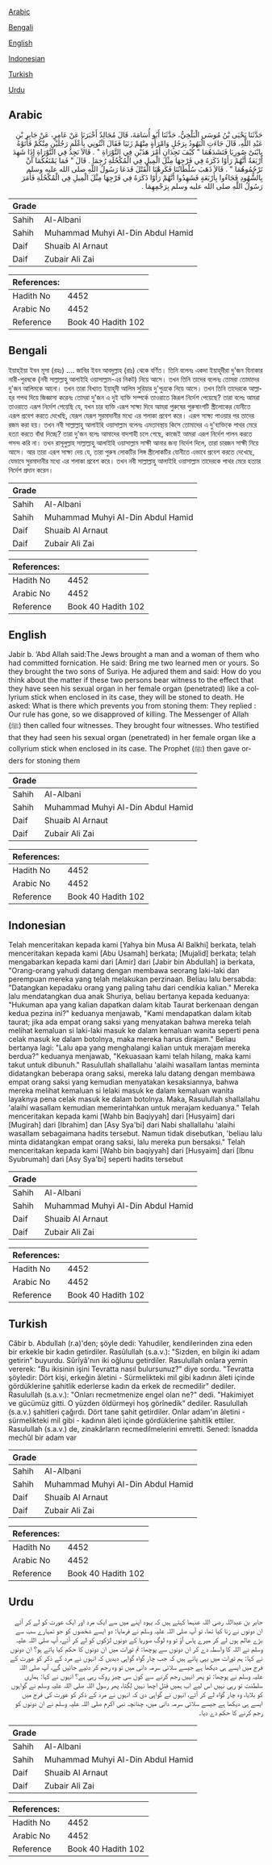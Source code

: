 [Arabic](#arabic)

[Bengali](#bengali)

[English](#english)

[Indonesian](#indonesian)

[Turkish](#turkish)

[Urdu](#urdu)

## Arabic


<div dir="rtl" lang="ar" style={{fontSize:'larger',backgroundColor:'#f8f9fa',padding:20}}>
حَدَّثَنَا يَحْيَى بْنُ مُوسَى الْبَلْخِيُّ، حَدَّثَنَا أَبُو أُسَامَةَ، قَالَ مُجَالِدٌ أَخْبَرَنَا عَنْ عَامِرٍ، عَنْ جَابِرِ بْنِ عَبْدِ اللَّهِ، قَالَ جَاءَتِ الْيَهُودُ بِرَجُلٍ وَامْرَأَةٍ مِنْهُمْ زَنَيَا فَقَالَ ائْتُونِي بِأَعْلَمِ رَجُلَيْنِ مِنْكُمْ فَأَتَوْهُ بِابْنَىْ صُورِيَا فَنَشَدَهُمَا ‏"‏ كَيْفَ تَجِدَانِ أَمْرَ هَذَيْنِ فِي التَّوْرَاةِ ‏"‏ ‏.‏ قَالاَ نَجِدُ فِي التَّوْرَاةِ إِذَا شَهِدَ أَرْبَعَةٌ أَنَّهُمْ رَأَوْا ذَكَرَهُ فِي فَرْجِهَا مِثْلَ الْمِيلِ فِي الْمُكْحُلَةِ رُجِمَا ‏.‏ قَالَ ‏"‏ فَمَا يَمْنَعُكُمَا أَنْ تَرْجُمُوهُمَا ‏"‏ ‏.‏ قَالاَ ذَهَبَ سُلْطَانُنَا فَكَرِهْنَا الْقَتْلَ فَدَعَا رَسُولُ اللَّهِ صلى الله عليه وسلم بِالشُّهُودِ فَجَاءُوا بِأَرْبَعَةٍ فَشَهِدُوا أَنَّهُمْ رَأَوْا ذَكَرَهُ فِي فَرْجِهَا مِثْلَ الْمِيلِ فِي الْمُكْحُلَةِ فَأَمَرَ رَسُولُ اللَّهِ صلى الله عليه وسلم بِرَجْمِهِمَا ‏.‏
</div>
<div style={{backgroundColor:'#f8f9fa',padding:20, marginBottom: 10}}><table> <thead> <tr> <th>Grade</th> <th></th> </tr> </thead> <tbody> <tr><td>Sahih</td><td>Al-Albani</td></tr><tr><td>Sahih</td><td>Muhammad Muhyi Al-Din Abdul Hamid</td></tr><tr><td>Daif</td><td>Shuaib Al Arnaut</td></tr><tr><td>Daif</td><td>Zubair Ali Zai</td></tr></tbody></table><table> <thead> <tr> <th>References:</th> <th></th> </tr> </thead> <tbody><tr><td>Hadith No</td><td>4452</td></tr><tr><td>Arabic No</td><td>4452</td></tr><tr><td>Reference</td><td>Book 40 Hadith 102</td></tr></tbody></table></div>

## Bengali


<div dir="ltr" lang="bn" style={{fontSize:'larger',backgroundColor:'#f8f9fa',padding:20}}>
ইয়াহ্‌ইয়া ইবন মূসা (রহঃ) .... জাবির ইবন আবদুল্লাহ (রাঃ) থেকে বর্ণিত। তিনি বলেনঃ একদা ইয়াহূদীরা দু'জন যিনাকার নারী-পুরষকে (নবী সাল্লাল্লাহু আলাইহি ওয়াসাল্লাম-এর নিকট) নিয়ে আসে। তখন তিনি তাদের বলেনঃ তোমরা তোমাদের দু'জন আলিমকে আনো। তখন তারা বিখ্যাত ইয়াহূদী আলিম সুরিয়ার দু'পুত্রকে নিয়ে আসে। তখন তিনি তাদেরকে আল্লাহ্‌র শপথ দিয়ে জিজ্ঞাসা করেনঃ তোমরা দু'জন এ দুই ব্যক্তি সম্পর্কে তাওরাতে কিরূপ নির্দেশ পেয়েছে? তারা বলেঃ আমরা তাওরাতে এরূপ নির্দেশ পেয়েছি যে, যখন চার ব্যক্তি এরূপ সাক্ষ্য দিবে আমরা পুরুষের পুরুষাংগটি স্ত্রীলোকের যোনীতে এরূপ প্রবেশ করতে দেখেছি, যেরূপ যেরূপ সুরমাদানীর মধ্যে এর শলাকা প্রবেশ করে। এরূপ সাক্ষ্য পাওয়ার পর তাদের রজম করা হয়। তখন নবী সাল্লাল্লাহু আলাইহি ওয়াসাল্লাম বলেনঃ এমতাবস্থায় কিসে তোমাদের এ দু'ব্যক্তিকে পাথর মেরে হত্যা করতে বাঁধা দিচ্ছে? তারা দু'জন বলেঃ আমাদের বাদশাহী চলে গেছে, কাজেই আমরা এরূপ নির্দেশ পালন করতে পসন্দ করি না। তখন রাসূলুল্লাহ সাল্লাল্লাহু আলাইহি ওয়াসাল্লাম সাক্ষী আনার জন্য নির্দেশ দিলে, তারা চারজন সাক্ষী নিয়ে আসে। আর তারা এরূপ সাক্ষ্য দেয় যে, তারা পুরুষ লোকটির লিঙ্গ স্ত্রীলোকটির যোনীতে এভাবে প্রবেশ করতে দেখেছে, যেভাবে সুরমাদানীর মধ্যে এর শলাকা প্রবেশ করে। তখন নবী সাল্লাল্লাহু আলাইহি ওয়াসাল্লাম তাদেরকে পাথর মেরে হত্যার নির্দেশ প্রদান করেন।
</div>
<div style={{backgroundColor:'#f8f9fa',padding:20, marginBottom: 10}}><table> <thead> <tr> <th>Grade</th> <th></th> </tr> </thead> <tbody> <tr><td>Sahih</td><td>Al-Albani</td></tr><tr><td>Sahih</td><td>Muhammad Muhyi Al-Din Abdul Hamid</td></tr><tr><td>Daif</td><td>Shuaib Al Arnaut</td></tr><tr><td>Daif</td><td>Zubair Ali Zai</td></tr></tbody></table><table> <thead> <tr> <th>References:</th> <th></th> </tr> </thead> <tbody><tr><td>Hadith No</td><td>4452</td></tr><tr><td>Arabic No</td><td>4452</td></tr><tr><td>Reference</td><td>Book 40 Hadith 102</td></tr></tbody></table></div>

## English


<div dir="ltr" lang="en" style={{fontSize:'larger',backgroundColor:'#f8f9fa',padding:20}}>
Jabir b. ‘Abd Allah said:The Jews brought a man and a woman of them who had committed fornication. He said: Bring me two learned men or yours. So they brought the two sons of Suriya. He adjured them and said: How do you think about the matter if these two persons bear witness to the effect that they have seen his sexual organ in her female organ (penetrated) like a collyrium stick when enclosed in its case, they will be stoned to death. He asked: What is there which prevents you from stoning them: They replied : Our rule has gone, so we disapproved of killing. The Messenger of Allah (ﷺ) then called four witnesses. They brought four witnesses. Who testified that they had seen his sexual organ (penetrated) in her female organ like a collyrium stick when enclosed in its case. The Prophet (ﷺ) then gave orders for stoning them
</div>
<div style={{backgroundColor:'#f8f9fa',padding:20, marginBottom: 10}}><table> <thead> <tr> <th>Grade</th> <th></th> </tr> </thead> <tbody> <tr><td>Sahih</td><td>Al-Albani</td></tr><tr><td>Sahih</td><td>Muhammad Muhyi Al-Din Abdul Hamid</td></tr><tr><td>Daif</td><td>Shuaib Al Arnaut</td></tr><tr><td>Daif</td><td>Zubair Ali Zai</td></tr></tbody></table><table> <thead> <tr> <th>References:</th> <th></th> </tr> </thead> <tbody><tr><td>Hadith No</td><td>4452</td></tr><tr><td>Arabic No</td><td>4452</td></tr><tr><td>Reference</td><td>Book 40 Hadith 102</td></tr></tbody></table></div>

## Indonesian


<div dir="ltr" lang="id" style={{fontSize:'larger',backgroundColor:'#f8f9fa',padding:20}}>
Telah menceritakan kepada kami [Yahya bin Musa Al Balkhi] berkata, telah menceritakan kepada kami [Abu Usamah] berkata; [Mujalid] berkata; telah mengabarkan kepada kami dari [Amir] dari [Jabir bin Abdullah] ia berkata, "Orang-orang yahudi datang dengan membawa seorang laki-laki dan perempuan mereka yang telah melakukan perzinaan. Beliau lalu bersabda: "Datangkan kepadaku orang yang paling tahu dari cendikia kalian." Mereka lalu mendatangkan dua anak Shuriya, beliau bertanya kepada keduanya: "Hukuman apa yang kalian dapatkan dalam kitab Taurat berkenaan dengan kedua pezina ini?" keduanya menjawab, "Kami mendapatkan dalam kitab taurat; jika ada empat orang saksi yang menyatakan bahwa mereka telah melihat kemaluan si laki-laki masuk ke dalam kemaluan wanita seperti pena celak masuk ke dalam botolnya, maka mereka harus dirajam." Beliau bertanya lagi: "Lalu apa yang menghalangi kalian untuk merajam mereka berdua?" keduanya menjawab, "Kekuasaan kami telah hilang, maka kami takut untuk dibunuh." Rasulullah shallallahu 'alaihi wasallam lantas meminta didatangkan beberapa orang saksi, mereka lalu datang dengan membawa empat orang saksi yang kemudian menyatakan kesaksiannya, bahwa mereka melihat kemaluan si lelaki masuk ke dalam kemaluan wanita layaknya pena celak masuk ke dalam botolnya. Maka, Rasulullah shallallahu 'alaihi wasallam kemudian memerintahkan untuk merajam keduanya." Telah menceritakan kepada kami [Wahb bin Baqiyyah] dari [Husyaim] dari [Mugirah] dari [Ibrahim] dan [Asy Sya'bi] dari Nabi shallallahu 'alaihi wasallam sebagaimana hadits tersebut. Namun tidak disebutkan, 'beliau lalu minta didatangkan empat orang saksi, lalu mereka pun bersaksi." Telah menceritakan kepada kami [Wahb bin baqiyyah] dari [Husyaim] dari [Ibnu Syubrumah] dari [Asy Sya'bi] seperti hadits tersebut
</div>
<div style={{backgroundColor:'#f8f9fa',padding:20, marginBottom: 10}}><table> <thead> <tr> <th>Grade</th> <th></th> </tr> </thead> <tbody> <tr><td>Sahih</td><td>Al-Albani</td></tr><tr><td>Sahih</td><td>Muhammad Muhyi Al-Din Abdul Hamid</td></tr><tr><td>Daif</td><td>Shuaib Al Arnaut</td></tr><tr><td>Daif</td><td>Zubair Ali Zai</td></tr></tbody></table><table> <thead> <tr> <th>References:</th> <th></th> </tr> </thead> <tbody><tr><td>Hadith No</td><td>4452</td></tr><tr><td>Arabic No</td><td>4452</td></tr><tr><td>Reference</td><td>Book 40 Hadith 102</td></tr></tbody></table></div>

## Turkish


<div dir="ltr" lang="tr" style={{fontSize:'larger',backgroundColor:'#f8f9fa',padding:20}}>
Câbir b. Abdullah (r.a)'den; şöyle dedi: Yahudiler, kendilerinden zina eden bir erkekle bir kadın getirdiler. Rasûlullah (s.a.v.): "Sizden, en bilgin iki adam getirin" buyurdu. Sûrîyâ'nın iki oğlunu getirdiler. Rasulullah onlara yemin vererek: "Bu ikisinin işini Tevratta nasıl bulursunuz?" diye sordu. "Tevratta şöyledir: Dört kişi, erkeğin âletini - Sürmelikteki mil gibi kadının âleti içinde gördüklerine şahitlik ederlerse kadın da erkek de recmedilir" dediler. Rasulullah (s.a.v.): "Onları recmetmenize engel olan ne?" dedi. "Hakimiyet ve gücümüz gitti. O yüzden öldürmeyi hoş görînedik" dediler. Rasulullah (s.a.v.) şahitleri çağırdı. Dört tane şahit getirdiler. Onlar adam'ın âletini - sürmelikteki mil gibi - kadının âleti içinde gördüklerine şahitlik ettiler. Rasulullah (s.a.v.) de, zinakârların recmedilmelerini emretti. Sened: îsnadda mechûl bir adam var
</div>
<div style={{backgroundColor:'#f8f9fa',padding:20, marginBottom: 10}}><table> <thead> <tr> <th>Grade</th> <th></th> </tr> </thead> <tbody> <tr><td>Sahih</td><td>Al-Albani</td></tr><tr><td>Sahih</td><td>Muhammad Muhyi Al-Din Abdul Hamid</td></tr><tr><td>Daif</td><td>Shuaib Al Arnaut</td></tr><tr><td>Daif</td><td>Zubair Ali Zai</td></tr></tbody></table><table> <thead> <tr> <th>References:</th> <th></th> </tr> </thead> <tbody><tr><td>Hadith No</td><td>4452</td></tr><tr><td>Arabic No</td><td>4452</td></tr><tr><td>Reference</td><td>Book 40 Hadith 102</td></tr></tbody></table></div>

## Urdu


<div dir="rtl" lang="ur" style={{fontSize:'larger',backgroundColor:'#f8f9fa',padding:20}}>
جابر بن عبداللہ رضی اللہ عنہما کہتے ہیں کہ یہود اپنے میں سے ایک مرد اور ایک عورت کو لے کر آئے ان دونوں نے زنا کیا تھا، تو آپ صلی اللہ علیہ وسلم نے فرمایا: دو ایسے شخصوں کو جو تمہارے سب سے بڑے عالم ہوں لے کر میرے پاس آؤ تو وہ لوگ صوریا کے دونوں لڑکوں کو لے کر آئے، آپ صلی اللہ علیہ وسلم نے اللہ کا واسطہ دے کر ان دونوں سے پوچھا: تم تورات میں ان دونوں کا حکم کیا پاتے ہو؟ ان دونوں نے کہا: ہم تورات میں یہی پاتے ہیں کہ جب چار گواہ گواہی دیدیں کہ انہوں نے مرد کے ذکر کو عورت کے فرج میں ایسے ہی دیکھا ہے جیسے سلائی سرمہ دانی میں تو وہ رجم کر دئیے جائیں گے، آپ صلی اللہ علیہ وسلم نے پوچھا: تو پھر انہیں رجم کرنے سے کون سی چیز روک رہی ہے؟ انہوں نے کہا: ہماری سلطنت تو رہی نہیں اس لیے اب ہمیں قتل اچھا نہیں لگتا، پھر رسول اللہ صلی اللہ علیہ وسلم نے گواہوں کو بلایا، وہ چار گواہ لے کر آئے، انہوں نے گواہی دی کہ انہوں نے مرد کے ذکر کو عورت کی فرج میں ایسے ہی دیکھا ہے جیسے سلائی سرمہ دانی میں، چنانچہ نبی اکرم صلی اللہ علیہ وسلم نے ان دونوں کو رجم کرنے کا حکم دے دیا۔
</div>
<div style={{backgroundColor:'#f8f9fa',padding:20, marginBottom: 10}}><table> <thead> <tr> <th>Grade</th> <th></th> </tr> </thead> <tbody> <tr><td>Sahih</td><td>Al-Albani</td></tr><tr><td>Sahih</td><td>Muhammad Muhyi Al-Din Abdul Hamid</td></tr><tr><td>Daif</td><td>Shuaib Al Arnaut</td></tr><tr><td>Daif</td><td>Zubair Ali Zai</td></tr></tbody></table><table> <thead> <tr> <th>References:</th> <th></th> </tr> </thead> <tbody><tr><td>Hadith No</td><td>4452</td></tr><tr><td>Arabic No</td><td>4452</td></tr><tr><td>Reference</td><td>Book 40 Hadith 102</td></tr></tbody></table></div>